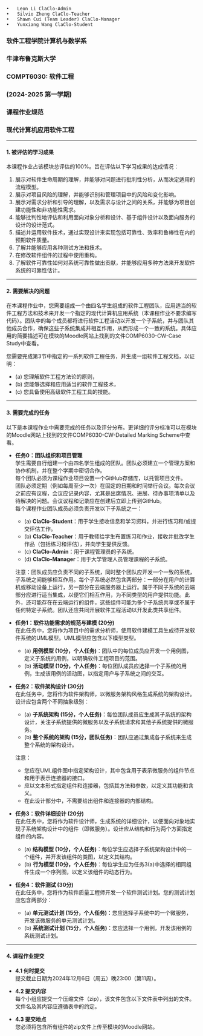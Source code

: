     •	Leon Li ClaClo-Admin
	•	Silvio Zheng ClaClo-Teacher
	•	Shawn Cui (Team Leader) ClaClo-Manager  
	•	Yunxiang Wang ClaClo-Student

### 软件工程学院计算机与数学系
### 牛津布鲁克斯大学
### COMPT6030: 软件工程
### (2024-2025 第一学期)
### 课程作业规范
### 现代计算机应用软件工程

---

#### 1. 被评估的学习成果

本课程作业占该模块总评估的100%。旨在评估以下学习成果的达成情况：
1. 展示对软件生命周期的理解，并能够对问题进行批判性分析，从而决定适用的流程模型。
2. 展示对项目风险的理解，并能够识别和管理项目中的风险和变化影响。
3. 展示对需求分析和引导的理解，以及需求与设计之间的关系，并能够为项目创建功能性和非功能性需求。
4. 能够批判性地评估和利用面向对象分析和设计、基于组件设计以及面向服务的设计的设计范式。
5. 描述并运用软件技术，通过实现设计来实现包括可靠性、效率和鲁棒性在内的预期软件质量。
6. 了解并能够应用各种测试方法和技术。
7. 在修改软件组件的过程中使用重构。
8. 了解软件可靠性如何对系统可靠性做出贡献，并能够应用多种方法来开发软件系统的可靠性估计。

---

#### 2. 需要解决的问题

在本课程作业中，您需要组成一个由四名学生组成的软件工程团队，应用适当的软件工程方法和技术来开发一个指定的现代计算机应用系统（本课程作业不要求编写代码）。团队中的每个成员都将进行软件工程活动以开发一个子系统，并与团队其他成员合作，确保这些子系统集成并相互作用，从而形成一个一致的系统。具体应用的简要描述可在模块的Moodle网站上找到的文件COMP6030-CW-Case Study中查看。

您需要完成第3节中指定的一系列软件工程任务，并生成一组软件工程文档，以证明：
- (a) 您理解软件工程方法论的原则，
- (b) 您能够选择和应用适当的软件工程技术，
- (c) 您具备使用高级软件工程工具的技能。

---

#### 3. 需要完成的任务

以下是本课程作业中需要完成的任务以及评分分布。更详细的评分标准可以在模块的Moodle网站上找到的文件COMP6030-CW-Detailed Marking Scheme中查看。

- **任务0：团队组织和项目管理**  
  学生需要自行组建一个由四名学生组成的团队。团队必须建立一个管理方案和协作机制，并在整个学期中密切合作。  
  每个团队必须为课程作业项目设置一个GitHub存储库，以托管项目文件。  
  团队必须定期（例如每周至少一次）在固定的日期和时间举行会议。每次会议之前应有议程，会议应记录内容，尤其是出席情况、进展、待办事项清单以及待解决的问题。会议议程和记录应在创建后立即上传到GitHub。  
  每个课程作业团队成员必须负责开发以下子系统之一：
    - (a) **ClaClo-Student**：用于学生接收信息和学习资料，并进行练习和/或提交评估工作。
    - (b) **ClaClo-Teacher**：用于教师给学生布置练习和作业，接收并批改学生作品（包括练习和评估），并向学生提供反馈。
    - (c) **ClaClo-Admin**：用于课程管理员的子系统。
    - (d) **ClaClo-Manager**：用于大学管理人员管理课程的子系统。

  注意：团队成员应负责不同的子系统，同时整个团队应开发一个一致的系统，子系统之间能够相互作用。每个子系统必然包含两部分：一部分在用户的计算机或移动设备上运行，另一部分在云端服务器上运行。属于不同子系统的云端部分应进行适当集成，以便它们相互作用，为不同类型的用户提供功能。此外，还可能存在在云端运行的组件，这些组件可能为多个子系统共享或不属于任何特定子系统。团队还应共同开展软件工程活动以开发此类共享组件。

- **任务1：软件功能需求的规范与建模 (20分)**  
  在此任务中，您将作为项目中的需求分析师，使用软件建模工具生成待开发软件系统的UML模型。UML模型应包含以下模型类型。
    - (a) **用例模型 (10分，个人任务)**：团队中的每位成员应开发一个用例图，定义子系统的用例，以明确软件工程项目的范围。
    - (b) **活动模型 (10分，个人任务)**：每位团队成员应选择一个子系统的用例，生成该用例的活动图，以指定用户与子系统之间的交互。

- **任务2：软件架构设计 (30分)**  
  在此任务中，您将作为软件架构师，以微服务架构风格生成系统的架构设计。设计应包含两个不同抽象级别：
    - (a) **子系统架构 (15分，个人任务)**：每位团队成员应生成其子系统的架构设计，关注子系统提供的微服务以及子系统请求和其他子系统提供的微服务。
    - (b) **整个系统的架构 (15分，团队任务)**：团队应通过集成各子系统来生成整个系统的架构设计。

  注意：
    - 您应在UML组件图中指定架构设计，其中包含用于表示微服务的组件节点和用于表示连接器的接口。
    - 应以文本形式指定组件和连接器，包括其方法和参数，以定义其功能和含义。
    - 在此设计部分中，不需要给出组件和连接器的内部结构。

- **任务3：软件详细设计 (20分)**  
  在此任务中，您将作为软件设计师，生成系统的详细设计，以便面向对象地实现子系统架构设计中的组件（即微服务）。设计应从结构和行为两个方面指定组件的内容。
    - (a) **结构模型 (10分，个人任务)**：每位学生应选择子系统架构设计中的一个组件，并开发该组件的类图，以定义其结构。
    - (b) **行为模型 (10分，个人任务)**：每位学生应为任务3(a)中选择的相同组件生成一个序列图，以定义该组件的动态行为。

- **任务4：软件测试 (30分)**  
  在此任务中，您将作为软件质量工程师开发一个软件测试计划。您的测试计划应包含两部分：
    - (a) **单元测试计划 (15分，个人任务)**：您应选择子系统中的一个微服务，开发该微服务的单元测试计划。
    - (b) **系统测试计划 (15分，个人任务)**：您应选择一个用例，开发该用例的系统测试计划。

---

#### 4. 课程作业提交

- **4.1 何时提交**  
  提交截止日期为2024年12月6日（周五）晚23:00（第11周）。

- **4.2 提交内容**  
  每个小组应提交一个压缩文件（zip），该文件包含以下文件表中列出的文件。文件名及其内容应遵循表中的约定。

- **4.3 提交地点**  
  您必须将包含所有组件的zip文件上传至模块的Moodle网站。